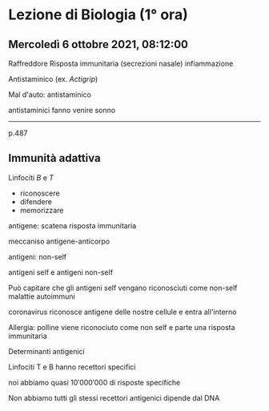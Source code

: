 #  Lezione di Biologia (1° ora)
## Mercoledì 6 ottobre 2021, 08:12:00

Raffreddore
Risposta immunitaria (secrezioni nasale) infiammazione

Antistaminico (ex. _Actigrip_)

Mal d'auto: antistaminico

antistaminici fanno venire sonno

---
p.487
## Immunità adattiva

Linfociti $B$ e $T$

* riconoscere
* difendere
* memorizzare


antigene: scatena risposta immunitaria

meccaniso antigene-anticorpo

antigeni: non-self

antigeni self e antigeni non-self

Può capitare che gli antigeni self vengano riconosciuti come non-self
malattie autoimmuni

coronavirus riconosce antigene delle nostre cellule e entra all'interno

Allergia: polline viene riconociuto come non self e parte una risposta immunitaria

Determinanti antigenici

Linfociti T e B hanno recettori specifici

noi abbiamo quasi $10'000'000$ di risposte specifiche


Non abbiamo tutti gli stessi recettori antigenici dipende dal DNA

<!--stackedit_data:
eyJoaXN0b3J5IjpbMzUxNzEyNzkyLC0xNTUyMDA3Mjg1LC0xMz
Q4MTUyMTddfQ==
-->